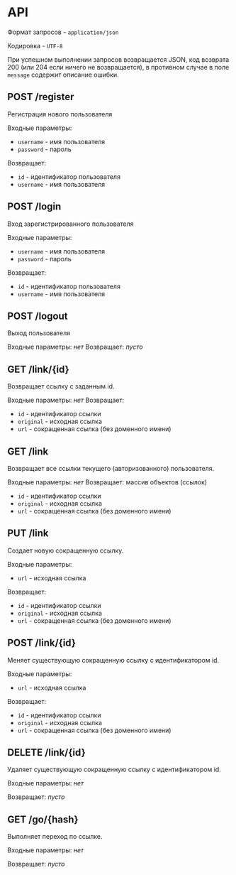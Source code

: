 # API

Формат запросов - `application/json`

Кодировка - `UTF-8`

При успешном выполнении запросов возвращается JSON, код возврата 200 (или 204 если ничего не возвращается), в противном случае в поле `message` содержит описание ошибки.

## POST /register
Регистрация нового пользователя

Входные параметры:
 * `username` - имя пользователя
 * `password` - пароль

Возвращает:
 * `id` - идентификатор пользователя
 * `username` - имя пользователя


## POST /login
Вход зарегистрированного пользователя

Входные параметры:
 * `username` - имя пользователя
 * `password` - пароль

Возвращает:
 * `id` - идентификатор пользователя
 * `username` - имя пользователя

## POST /logout
Выход пользователя

Входные параметры: _нет_
Возвращает: _пусто_

## GET /link/{id}
Возвращает ссылку с заданным id.

Входные параметры: _нет_
Возвращает:
 * `id` - идентификатор ссылки
 * `original` - исходная ссылка
 * `url` - сокращенная ссылка (без доменного имени)

## GET /link
Возвращает все ссылки текущего (авторизованного) пользователя.

Входные параметры: _нет_
Возвращает: массив объектов (ссылок)
 * `id` - идентификатор ссылки
 * `original` - исходная ссылка
 * `url` - сокращенная ссылка (без доменного имени)

## PUT /link
Создает новую сокращенную ссылку.

Входные параметры:
 * `url` - исходная ссылка

Возвращает:
 * `id` - идентификатор ссылки
 * `original` - исходная ссылка
 * `url` - сокращенная ссылка (без доменного имени)

## POST /link/{id}
Меняет существующую сокращенную ссылку с идентификатором id.

Входные параметры:
 * `url` - исходная ссылка

Возвращает:
 * `id` - идентификатор ссылки
 * `original` - исходная ссылка
 * `url` - сокращенная ссылка (без доменного имени)

## DELETE /link/{id}
Удаляет существующую сокращенную ссылку с идентификатором id.

Входные параметры: _нет_

Возвращает: _пусто_

## GET /go/{hash}
Выполняет переход по ссылке.

Входные параметры: _нет_

Возвращает: _пусто_
